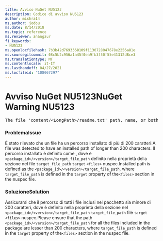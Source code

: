 ```yaml
---
title: Avviso NuGet NU5123
description: Codice di avviso NU5123
author: mishra14
ms.author: jodou
ms.date: 8/14/2018
ms.topic: reference
ms.reviewer: anangaur
f1_keywords:
- NU5123
ms.openlocfilehash: 7b3b42d7693368109f1130728047678e2256a81e
ms.sourcegitcommit: 08c5b2c956a1a45f0ea9fb3f50f55e41312d8ce3
ms.translationtype: MT
ms.contentlocale: it-IT
ms.lasthandoff: 04/27/2021
ms.locfileid: "108067297"
---
```

# <a name="nuget-warning-nu5123"></a><span data-ttu-id="e50ce-103">Avviso NuGet NU5123</span><span class="sxs-lookup"><span data-stu-id="e50ce-103">NuGet Warning NU5123</span></span>
<pre>The file 'content/&lt;LongPath&gt;/readme.txt' path, name, or both are too long. Your package might not work without long file path support. Please shorten the file path or file name.</pre>

### <a name="issue"></a><span data-ttu-id="e50ce-104">Problema</span><span class="sxs-lookup"><span data-stu-id="e50ce-104">Issue</span></span>

<span data-ttu-id="e50ce-105">È stato rilevato che un file ha un percorso installato di più di 200 caratteri.</span><span class="sxs-lookup"><span data-stu-id="e50ce-105">A file was detected to have an installed path of longer than 200 characters.</span></span> <span data-ttu-id="e50ce-106">Il percorso installato è definito come , dove è `<package_id>/<version>/target_file_path` definito nella proprietà della sezione nel file `target_file_path` `target` `<files>` nuspec.</span><span class="sxs-lookup"><span data-stu-id="e50ce-106">Installed path is defined as the `<package_id>/<version>/target_file_path`, where `target_file_path` is defined in the `target` property of the`<files>` section in the nuspec file.</span></span>


### <a name="solution"></a><span data-ttu-id="e50ce-107">Soluzione</span><span class="sxs-lookup"><span data-stu-id="e50ce-107">Solution</span></span>

<span data-ttu-id="e50ce-108">Assicurarsi che il percorso di tutti i file inclusi nel pacchetto sia minore di 200 caratteri, dove è definito nella proprietà della sezione nel `<package_id>/<version>/target_file_path` `target_file_path` file `target` `<files>` nuspec.</span><span class="sxs-lookup"><span data-stu-id="e50ce-108">Please ensure that the path `<package_id>/<version>/target_file_path` for all the files included in the package are lesser than 200 characters, where `target_file_path` is defined in the `target` property of the`<files>` section in the nuspec file.</span></span>

